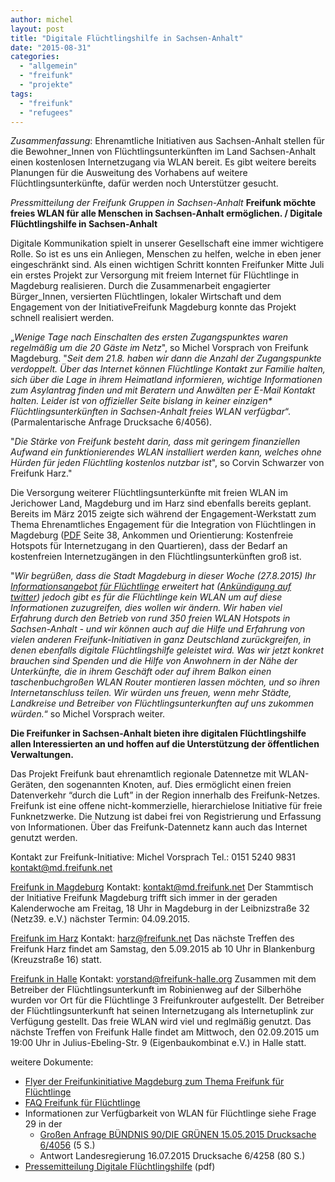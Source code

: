 ```yaml
---
author: michel
layout: post
title: "Digitale Flüchtlingshilfe in Sachsen-Anhalt"
date: "2015-08-31"
categories: 
  - "allgemein"
  - "freifunk"
  - "projekte"
tags: 
  - "freifunk"
  - "refugees"
---
```


_Zusammenfassung_: Ehrenamtliche Initiativen aus Sachsen-Anhalt stellen für die Bewohner_Innen von Flüchtlingsunterkünften im Land Sachsen-Anhalt einen kostenlosen Internetzugang via WLAN bereit. Es gibt weitere bereits Planungen für die Ausweitung des Vorhabens auf weitere Flüchtlingsunterkünfte, dafür werden noch Unterstützer gesucht.

_Pressmitteilung der Freifunk Gruppen in Sachsen-Anhalt_ **Freifunk möchte freies WLAN für alle Menschen in Sachsen-Anhalt ermöglichen. / Digitale Flüchtlingshilfe in Sachsen-Anhalt**

Digitale Kommunikation spielt in unserer Gesellschaft eine immer wichtigere Rolle. So ist es uns ein Anliegen, Menschen zu helfen, welche in eben jener eingeschränkt sind. Als einen wichtigen Schritt konnten Freifunker Mitte Juli ein erstes Projekt zur Versorgung mit freiem Internet für Flüchtlinge in Magdeburg realisieren. Durch die Zusammenarbeit engagierter Bürger_Innen, versierten Flüchtlingen, lokaler Wirtschaft und dem Engagement von der InitiativeFreifunk Magdeburg konnte das Projekt schnell realisiert werden.

„_Wenige Tage nach Einschalten des ersten Zugangspunktes waren regelmäßig um die 20 Gäste im Netz_", so Michel Vorsprach von Freifunk Magdeburg. "_Seit dem 21.8. haben wir dann die Anzahl der Zugangspunkte verdoppelt. Über das Internet können Flüchtlinge Kontakt zur Familie halten, sich über die Lage in ihrem Heimatland informieren, wichtige Informationen zum Asylantrag finden und mit Beratern und Anwälten per E-Mail Kontakt halten. Leider ist von offizieller Seite bislang in keiner einzigen\* Flüchtlingsunterkünften in Sachsen-Anhalt freies WLAN verfügbar_“.(Parmalentarische Anfrage Drucksache 6/4056).

"_Die Stärke von Freifunk besteht darin, dass mit geringem finanziellen Aufwand ein funktionierendes WLAN installiert werden kann, welches ohne Hürden für jeden Flüchtling kostenlos nutzbar ist_", so Corvin Schwarzer von Freifunk Harz."

Die Versorgung weiterer Flüchtlingsunterkünfte mit freien WLAN im Jerichower Land, Magdeburg und im Harz sind ebenfalls bereits geplant. Bereits im März 2015 zeigte sich während der Engagement-Werkstatt zum Thema Ehrenamtliches Engagement für die Integration von Flüchtlingen in Magdeburg ([PDF](http://www.integriert-in-sachsen-anhalt.de/willkommen-in-sachsen-anhalt/ehrenamtliches-engagement-fuer-fluechtlinge/) Seite 38, Ankommen und Orientierung: Kostenfreie Hotspots für Internetzugang in den Quartieren), dass der Bedarf an kostenfreien Internetzugängen in den Flüchtlingsunterkünften groß ist.

"_Wir begrüßen, dass die Stadt Magdeburg in dieser Woche (27.8.2015) Ihr [Informationsangebot für Flüchtlinge](http://www.magdeburg.de/flüchtlinge) erweitert hat ([Ankündigung auf twitter](https://twitter.com/Ottostadt/status/636868303290560513)) jedoch gibt es für die Flüchtlinge kein WLAN um auf diese Informationen zuzugreifen, dies wollen wir ändern. Wir haben viel Erfahrung durch den Betrieb von rund 350 freien WLAN Hotspots in Sachsen-Anhalt - und wir können auch auf die Hilfe und Erfahrung von vielen anderen Freifunk-Initiativen in ganz Deutschland zurückgreifen, in denen ebenfalls digitale Flüchtlingshilfe geleistet wird. Was wir jetzt konkret brauchen sind Spenden und die Hilfe von Anwohnern in der Nähe der Unterkünfte, die in ihrem Geschäft oder auf ihrem Balkon einen taschenbuchgroßen WLAN Router montieren lassen möchten, und so ihren Internetanschluss teilen. Wir würden uns freuen, wenn mehr Städte, Landkreise und Betreiber von Flüchtlingsunterkunften auf uns zukommen würden._“ so Michel Vorsprach weiter.

**Die Freifunker in Sachsen-Anhalt bieten ihre digitalen Flüchtlingshilfe allen Interessierten an und hoffen auf die Unterstützung der öffentlichen Verwaltungen.**

Das Projekt Freifunk baut ehrenamtlich regionale Datennetze mit WLAN-Geräten, den sogenannten Knoten, auf. Dies ermöglicht einen freien Datenverkehr “durch die Luft” in der Region innerhalb des Freifunk-Netzes. Freifunk ist eine offene nicht-kommerzielle, hierarchielose Initiative für freie Funknetzwerke. Die Nutzung ist dabei frei von Registrierung und Erfassung von Informationen. Über das Freifunk-Datennetz kann auch das Internet genutzt werden.

Kontakt zur Freifunk-Initiative: Michel Vorsprach Tel.: 0151 5240 9831 kontakt@md.freifunk.net

[Freifunk in Magdeburg](http://md.freifunk.net) Kontakt: kontakt@md.freifunk.net Der Stammtisch der Initiative Freifunk Magdeburg trifft sich immer in der geraden Kalenderwoche am Freitag, 18 Uhr in Magdeburg in der Leibnizstraße 32 (Netz39. e.V.) nächster Termin: 04.09.2015.

[Freifunk im Harz](http://harz.freifunk.net) Kontakt: harz@freifunk.net Das nächste Treffen des Freifunk Harz findet am Samstag, den 5.09.2015 ab 10 Uhr in Blankenburg (Kreuzstraße 16) statt.

[Freifunk in Halle](http://freifunk-halle.org) Kontakt: vorstand@freifunk-halle.org Zusammen mit dem Betreiber der Flüchtlingsunterkunft im Robinienweg auf der Silberhöhe wurden vor Ort für die Flüchtlinge 3 Freifunkrouter aufgestellt. Der Betreiber der Flüchtlingsunterkunft hat seinen Internetzugang als Internetuplink zur Verfügung gestellt. Das freie WLAN wird viel und reglmäßig genutzt. Das nächste Treffen von Freifunk Halle findet am Mittwoch, den 02.09.2015 um 19:00 Uhr in Julius-Ebeling-Str. 9 (Eigenbaukombinat e.V.) in Halle statt.

weitere Dokumente:

- [Flyer der Freifunkinitiative Magdeburg zum Thema Freifunk für Flüchtlinge](https://github.com/FreifunkMD/pr/blob/master/flyer-regugees/flyer_refugees.pdf)
- [FAQ Freifunk für Flüchtlinge](https://wiki.md.freifunk.net/Projekte/Fluechtlinge)
- Informationen zur Verfügbarkeit von WLAN für Flüchtlinge siehe Frage 29 in der
    - [Großen Anfrage BÜNDNIS 90/DIE GRÜNEN 15.05.2015 Drucksache 6/4056](http://padoka.landtag.sachsen-anhalt.de/starweb/PADOKA/servlet.starweb?path=PADOKA/LISSH.web&EinfacheSuche=yes&simpleS1=6/4056&simplesearch=%28%28%28%28fastw%2cdarts%2c1des2%2curhsup%2curpsup%2cdurpsup%3d%28%28%226%22+and+%224056%22%29%29+OR++%28FASTDAT%3d4056+06+00%29%29%29+NOT+TYP%3dPSEUDOVORGANG%29+NOT+%281SPER%2cSPER%3d%3f%2a%29%29+AND+WP%3d6&simpleS4=6.%20(seit%2019.04.2011)) (5 S.)
    - Antwort Landesregierung 16.07.2015 Drucksache 6/4258 (80 S.)
- [Pressemitteilung Digitale Flüchtlingshilfe](http://md.freifunk.net/wp-content/uploads/2015/08/pm-ff-digitale-fluechtlingshilfe.pdf) (pdf)
